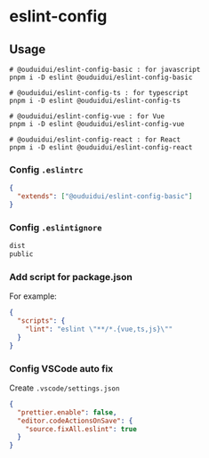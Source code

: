 # eslint-config

## Usage

```Install
# @ouduidui/eslint-config-basic : for javascript
pnpm i -D eslint @ouduidui/eslint-config-basic

# @ouduidui/eslint-config-ts : for typescript
pnpm i -D eslint @ouduidui/eslint-config-ts

# @ouduidui/eslint-config-vue : for Vue
pnpm i -D eslint @ouduidui/eslint-config-vue

# @ouduidui/eslint-config-react : for React
pnpm i -D eslint @ouduidui/eslint-config-react

```

### Config `.eslintrc`

```json
{
  "extends": ["@ouduidui/eslint-config-basic"]
}
```

### Config `.eslintignore`

```txt
dist
public
```

### Add script for package.json

For example:

```json
{
  "scripts": {
    "lint": "eslint \"**/*.{vue,ts,js}\""
  }
}
```

### Config VSCode auto fix

Create `.vscode/settings.json`

```json
{
  "prettier.enable": false,
  "editor.codeActionsOnSave": {
    "source.fixAll.eslint": true
  }
}
```
